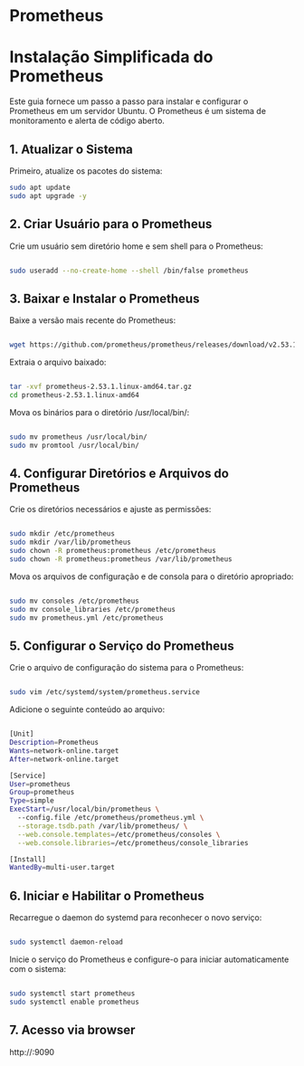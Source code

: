 # Prometheus
# Instalação Simplificada do Prometheus

Este guia fornece um passo a passo para instalar e configurar o Prometheus em um servidor Ubuntu. O Prometheus é um sistema de monitoramento e alerta de código aberto.

## 1. Atualizar o Sistema

Primeiro, atualize os pacotes do sistema:

```bash
sudo apt update
sudo apt upgrade -y
```

## 2. Criar Usuário para o Prometheus

Crie um usuário sem diretório home e sem shell para o Prometheus:

```bash

sudo useradd --no-create-home --shell /bin/false prometheus
```

## 3. Baixar e Instalar o Prometheus

Baixe a versão mais recente do Prometheus:

```bash

wget https://github.com/prometheus/prometheus/releases/download/v2.53.1/prometheus-2.53.1.linux-amd64.tar.gz
```
Extraia o arquivo baixado:

```bash

tar -xvf prometheus-2.53.1.linux-amd64.tar.gz
cd prometheus-2.53.1.linux-amd64
```
Mova os binários para o diretório /usr/local/bin/:

```bash

sudo mv prometheus /usr/local/bin/
sudo mv promtool /usr/local/bin/
```

## 4. Configurar Diretórios e Arquivos do Prometheus

Crie os diretórios necessários e ajuste as permissões:

```bash

sudo mkdir /etc/prometheus
sudo mkdir /var/lib/prometheus
sudo chown -R prometheus:prometheus /etc/prometheus
sudo chown -R prometheus:prometheus /var/lib/prometheus
```

Mova os arquivos de configuração e de consola para o diretório apropriado:

```bash

sudo mv consoles /etc/prometheus
sudo mv console_libraries /etc/prometheus
sudo mv prometheus.yml /etc/prometheus
```

## 5. Configurar o Serviço do Prometheus

Crie o arquivo de configuração do sistema para o Prometheus:

```bash

sudo vim /etc/systemd/system/prometheus.service
```

Adicione o seguinte conteúdo ao arquivo:


```bash 

[Unit]
Description=Prometheus
Wants=network-online.target
After=network-online.target

[Service]
User=prometheus
Group=prometheus
Type=simple
ExecStart=/usr/local/bin/prometheus \
  --config.file /etc/prometheus/prometheus.yml \
  --storage.tsdb.path /var/lib/prometheus/ \
  --web.console.templates=/etc/prometheus/consoles \
  --web.console.libraries=/etc/prometheus/console_libraries

[Install]
WantedBy=multi-user.target
```

## 6. Iniciar e Habilitar o Prometheus

Recarregue o daemon do systemd para reconhecer o novo serviço:

```bash

sudo systemctl daemon-reload
```

Inicie o serviço do Prometheus e configure-o para iniciar automaticamente com o sistema:

``` bash

sudo systemctl start prometheus
sudo systemctl enable prometheus
```
## 7. Acesso via browser

http://<IP-SERVER>:9090
